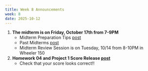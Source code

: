 ```yaml
---
title: Week 8 Announcements
week: 8
date: 2025-10-12
---
```


1. **The midterm is on Friday, October 17th from 7-9PM**
    * Midterm Preparation Tips [post](https://edstem.org/us/courses/83132/discussion/7068516)
    * Past Midterms [post](https://edstem.org/us/courses/83132/discussion/7067913)
    * Midterm Review Session is on Tuesday, 10/14 from 8-10PM in Wheeler 150
3. **Homework 04 and Project 1 Score Release [post](https://edstem.org/us/courses/83132/discussion/7112338)**
    * Check that your score looks correct!!